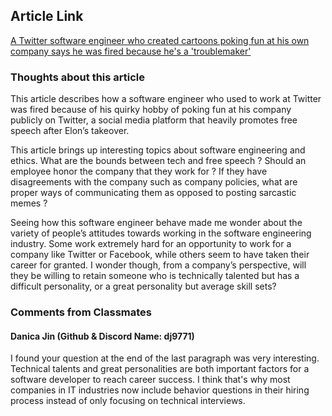## Article Link

[A Twitter software engineer who created cartoons poking fun at his own company says he was fired because he's a 'troublemaker'](https://finance.yahoo.com/news/twitter-software-engineer-created-cartoons-121337005.html?guccounter=1&guce_referrer=aHR0cHM6Ly93d3cuZ29vZ2xlLmNvbS8&guce_referrer_sig=AQAAABw81GV0O0Ba6edKqODdG6yyDWFHiNZ3L38xCVtfsEXLgVfXnXrFtYaiDicqNmLy3Mt6RzXHtDmFLQOMKUmiEy6vFHaHdAAiaSNC8rI-WbpMgDEKgtbdhZVAq4XqUsA28RajaWYYgojncxua-Y3tW_00pZenp7ZGWuGfTEvL0zzM)

### Thoughts about this article

This article describes how a software engineer who used to work at Twitter was fired because of his quirky hobby of poking fun at his company publicly on Twitter, a social media platform that heavily promotes free speech  after Elon’s takeover.

This article brings up interesting topics about software engineering and ethics. What are the bounds between tech and free speech ? Should an employee honor the company that they work for ? If they have disagreements with the company such as company policies, what are proper ways of communicating them as opposed to posting sarcastic memes ? 

Seeing how this software engineer behave made me wonder about the variety of people’s attitudes towards working in the software engineering industry. Some work extremely hard for an opportunity to work for a company like Twitter or Facebook, while others seem to have taken their career for granted. I wonder though, from a company’s perspective, will they be willing to retain someone who is technically talented but has a difficult personality, or a great personality but average skill sets?

### Comments from Classmates

#### Danica Jin (Github & Discord Name: dj9771)
I found your question at the end of the last paragraph was very interesting. Technical talents and great personalities are both important factors for a software developer to reach career success. I think that's why most companies in IT industries now include behavior questions in their hiring process instead of only focusing on technical interviews.
